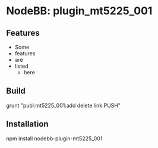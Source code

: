 # NodeBB: plugin_mt5225_001

## Features

 + Some
 + features
 + are
 + listed
    * here

## Build
grunt "publ:mt5225_001:add delete link:PUSH"

## Installation
npm install nodebb-plugin-mt5225_001